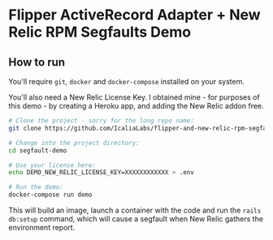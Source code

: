 # Flipper ActiveRecord Adapter + New Relic RPM Segfaults Demo

## How to run

You'll require `git`, `docker` and `docker-compose` installed on your system.

You'll also need a New Relic License Key. I obtained mine - for purposes of this
demo - by creating a Heroku app, and adding the New Relic addon free.

```bash
# Clone the project - sorry for the long repo name:
git clone https://github.com/IcaliaLabs/flipper-and-new-relic-rpm-segfault-demo.git segfault-demo

# Change into the project directory:
cd segfault-demo

# Use your license here:
echo DEMO_NEW_RELIC_LICENSE_KEY=XXXXXXXXXXXX > .env

# Run the demo:
docker-compose run demo
```

This will build an image, launch a container with the code and run the
`rails db:setup` command, which will cause a segfault when New Relic gathers the
environment report.

